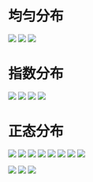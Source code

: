# 均匀分布
![](https://img2018.cnblogs.com/blog/1446249/202001/1446249-20200127175132552-1962022927.png)
![](https://img2018.cnblogs.com/blog/1446249/202001/1446249-20200127175152440-243686623.png)
![](https://img2018.cnblogs.com/blog/1446249/202001/1446249-20200127175221344-1477728926.png)

# 指数分布
![](https://img2018.cnblogs.com/blog/1446249/202001/1446249-20200127175254491-844167523.png)
![](https://img2018.cnblogs.com/blog/1446249/202001/1446249-20200127175315145-1490438304.png)
![](https://img2018.cnblogs.com/blog/1446249/202001/1446249-20200127175326783-948950124.png)
![](https://img2018.cnblogs.com/blog/1446249/202001/1446249-20200127175351095-1805510000.png)

# 正态分布
![](https://img2018.cnblogs.com/blog/1446249/202001/1446249-20200127175649719-143060350.png)
![](https://img2018.cnblogs.com/blog/1446249/202001/1446249-20200127175714468-1159040124.png)
![](https://img2018.cnblogs.com/blog/1446249/202001/1446249-20200127175734294-1735572174.png)
![](https://img2018.cnblogs.com/blog/1446249/202001/1446249-20200127175754002-1124203460.png)
![](https://img2018.cnblogs.com/blog/1446249/202001/1446249-20200127175831095-1029525321.png)
![](https://img2018.cnblogs.com/blog/1446249/202001/1446249-20200127175926440-260988793.png)
![](https://img2018.cnblogs.com/blog/1446249/202001/1446249-20200127175946578-769446149.png)
![](https://img2018.cnblogs.com/blog/1446249/202001/1446249-20200127180009800-100452109.png)


![](https://img2018.cnblogs.com/blog/1446249/202001/1446249-20200127180056697-442411192.png)
![](https://img2018.cnblogs.com/blog/1446249/202001/1446249-20200127180118767-460654643.png)
![](https://img2018.cnblogs.com/blog/1446249/202001/1446249-20200127180145658-1793357306.png)
